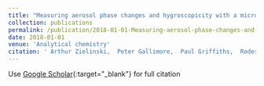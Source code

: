 ```yaml
---
title: "Measuring aerosol phase changes and hygroscopicity with a microresonator mass sensor"
collection: publications
permalink: /publication/2018-01-01-Measuring-aerosol-phase-changes-and-hygroscopicity-with-a-microresonator-mass-sensor
date: 2018-01-01
venue: 'Analytical chemistry'
citation: ' Arthur Zielinski,  Peter Gallimore,  Paul Griffiths,  Roderic Jones,  Ashwin Seshia,  Markus Kalberer, &quot;Measuring aerosol phase changes and hygroscopicity with a microresonator mass sensor.&quot; Analytical chemistry, 2018.'
---
```

Use [Google Scholar](https://scholar.google.com/scholar?q=Measuring+aerosol+phase+changes+and+hygroscopicity+with+a+microresonator+mass+sensor){:target="_blank"} for full citation